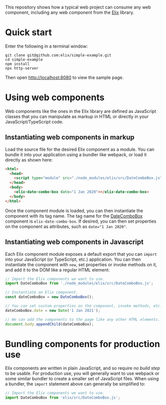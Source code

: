 This repository shows how a typical web project can consume any web component, including any web component from the [Elix](https://component.kitchen/Elix) library.


# Quick start

Enter the following in a terminal window:

```
git clone git@github.com:elix/simple-example.git
cd simple-example
npm install
npx http-server
```

Then open [http://localhost:8080](http://localhost:8080) to view the sample page.


# Using web components

Web components like the ones in the Elix library are defined as JavaScript classes that you can manipulate as markup in HTML or directly in your JavaScript/TypeScript code.


## Instantiating web components in markup

Load the source file for the desired Elix component as a module. You can bundle it into your application using a bundler like webpack, or load it directly as shown here:

```html
<html>
  <head>
    <script type="module" src="./node_modules/elix/src/DateComboBox.js"></script>
  </head>
  <body>
    <elix-date-combo-box date="1 Jan 2020"></elix-date-combo-box>
  </body>
</html>
```

Once the component module is loaded, you can then instantiate the component with its tag name. The tag name for the [DateComboBox](https://component.kitchen/elix/DateComboBox) component is `elix-date-combo-box`. If desired, you can then set properties on the component as attributes, such as `date="1 Jan 2020"`.


## Instantiating web components in Javascript

Each Elix component module exposes a default export that you can `import` into your JavaScript (or TypeScript, etc.) application. You can then instantiate the component with `new`, set properties or invoke methods on it, and add it to the DOM like a regular HTML element:

```js
// Import the Elix components we want to use.
import DateComboBox from './node_modules/elix/src/DateComboBox.js';

// Instantiate an Elix component.
const dateComboBox = new DateComboBox();

// You can set custom properties on the component, invoke methods, etc.
dateComboBox.date = new Date('1 Jan 2021');

// We can add the components to the page like any other HTML elements.
document.body.appendChild(dateComboBox);
```


# Bundling components for production use

Elix components are written in plain JavaScript, and so require _no build step_ to be usable. For production use, you will generally want to use webpack or some similar bundler to create a smaller set of JavaScript files. When using a bundler, the `import` statement above can generally be simplified to:

```js
// Import the Elix components we want to use.
import DateComboBox from 'elix/src/DateComboBox.js';
```
